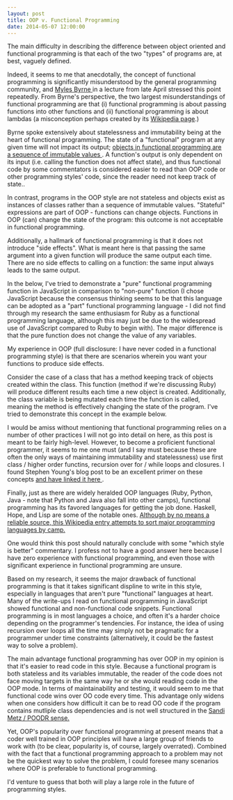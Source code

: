 ```yaml
---
layout: post
title: OOP v. Functional Programming
date: 2014-05-07 12:00:00
---
```

<p class = "blogpost">The main difficulty in describing the difference between object oriented and functional programming is that each of the two "types" of programs are, at best, vaguely defined.</p>

<p class = "blogpost">Indeed, it seems to me that anecdotally, the concept of functional programming is significantly misunderstood by the general programming community, and <a href="https://twitter.com/quackingduck" target="_blank"> Myles Byrne </a> in a lecture from late April stressed this point repeatedly. From Byrne's perspective, the two largest misunderstandings of functional programming are that (i) functional programming is about passing functions into other functions and (ii) functional programming is about lambdas (a misconception perhaps created by its <a href="http://en.wikipedia.org/wiki/Functional_programming" target="_blank"> Wikipedia page</a>.)</p>

<p class = "blogpost">Byrne spoke extensively about statelessness and immutability being at the heart of functional programming. The state of a "functional" program at any given time will not impact its output; <a href="http://stackoverflow.com/questions/353912/functional-programming-state-vs-reassignment"> objects in functional programming are a sequence of immutable values </a>. A function's output is only dependent on its input (i.e. calling the function does not affect state), and thus functional code by some commentators is considered easier to read than OOP code or other programming styles' code, since the reader need not keep track of state.</a>.</p>

<p class = "blogpost"> In contrast, programs in the OOP style are not stateless and objects exist as instances of classes rather than a sequence of immutable values. "Stateful" expressions are part of OOP - functions can change objects. Functions in OOP (can) change the state of the program: this outcome is not acceptable in functional programming.</p>

<p class = "blogpost">Additionally, a hallmark of functional programming is that it does not introduce "side effects". What is meant here is that passing the same argument into a given function will produce the same output each time. There are no side effects to calling on a function: the same input always leads to the same output. </p>

<p class = "blogpost">In the below, I've tried to demonstrate a "pure" functional programming function in JavaScript in comparison to "non-pure" function (I chose JavaScript because the consensus thinking seems to be that this language can be adopted as a "part" functional programming language - I did not find through my research the same enthusiasm for Ruby as a functional programming language, although this may just be due to the widespread use of JavaScript compared to Ruby to begin with). The major difference is that the pure function does not change the value of any variables.</p>

<script src="https://gist.github.com/BenBrostoff/3b00f0e3d712a7402765.js"></script>

<p class = "blogpost"> My experience in OOP (full disclosure: I have never coded in a functional programming style) is that there are scenarios wherein you want your functions to produce side effects. </p>

<p class = "blogpost"> Consider the case of a class that has a method keeping track of objects created within the class. This function (method if we're discussing Ruby) will produce different results each time a new object is created. Additionally, the class variable is being mutated each time the function is called, meaning the method is effectively changing the state of the program. I've tried to demonstrate this concept in the example below. </p> 

<script src="https://gist.github.com/BenBrostoff/698f0ed90b2e1164a4f7.js"></script>

<p class = "blogpost"> I would be amiss without mentioning that functional programming relies on a number of other practices I will not go into detail on here, as this post is meant to be fairly high-level. However, to become a proficient functional programmer, it seems to me one must (and I say must because these are often the only ways of maintaining immutability and statelessness) use first class / higher order functins, recursion over for / while loops and closures. I found Stephen Young's blog post to be an excellent primer on these concepts <a href="http://stephen-young.me.uk/2013/01/20/functional-programming-with-javascript.html"> and have linked it here </a>.</p>

<p class = "blogpost"> Finally, just as there are widely heralded OOP languages (Ruby, Python, Java - note that Python and Java also fall into other camps), functional programming has its favored languages for getting the job done. Haskell, Hope, and Lisp are some of the notable ones. <a href = "http://en.wikipedia.org/wiki/List_of_programming_languages_by_type#Object-oriented_class-based_languages"> Although by no means a reliable source, this Wikipedia entry attempts to sort major programming languages by camp.</a> </p>

<p class = "blogpost"> One would think this post should naturally conclude with some "which style is better" commentary. I profess not to have a good answer here because I have zero experience with functional programming, and even those with significant experience in functional programming are unsure.<p/>

<p class = "blogpost">Based on my research, it seems the major drawback of functional programming is that it takes significant displine to write in this style, especially in languages that aren't pure "functional" languages at heart. Many of the write-ups I read on functional programming in JavaScript showed functional and non-functional code snippets. Functional programming is in most languages a choice, and often it's a harder choice depending on the programmer's tendencies. For instance, the idea of using recursion over loops all the time may simply not be pragmatic for a programmer under time constraints (alternatively, it could be the fastest way to solve a problem).</p>

<p class = "blogpost">The main advantage functional programming has over OOP in my opinion is that it's easier to read code in this style. Because a functional program is both stateless and its variables immutable, the reader of the code does not face moving targets in the same way he or she would reading code in the OOP mode. In terms of maintainability and testing, it would seem to me that functional code wins over OO code every time. This advantage only widens when one considers how difficult it can be to read OO code if the program contains mutliple class dependencies and is not well structured in the <a href = "http://www.amazon.com/Practical-Object-Oriented-Design-Ruby-Addison-Wesley/dp/0321721330"> Sandi Metz / POODR sense.</a> 

<p class = "blogpost">Yet, OOP's popularity over functional programming at present means that a coder well trained in OOP principles will have a large group of friends to work with (to be clear, popularity is, of course, largely overrated). Combined with the fact that a functional programming approach to a problem may not be the quickest way to solve the problem, I could foresee many scenarios where OOP is preferable to functional programming.</p>

<p class = "blogpost">I'd venture to guess that both will play a large role in the future of programming styles. </p>